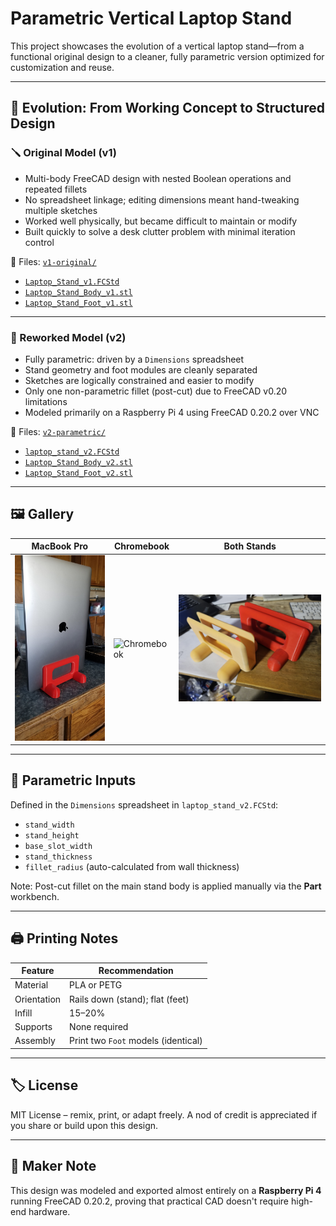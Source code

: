 # Parametric Vertical Laptop Stand

This project showcases the evolution of a vertical laptop stand—from a functional original design to a cleaner, fully parametric version optimized for customization and reuse.

---

## 🧠 Evolution: From Working Concept to Structured Design

### 🪛 Original Model (v1)
- Multi-body FreeCAD design with nested Boolean operations and repeated fillets
- No spreadsheet linkage; editing dimensions meant hand-tweaking multiple sketches
- Worked well physically, but became difficult to maintain or modify
- Built quickly to solve a desk clutter problem with minimal iteration control

📁 Files: [`v1-original/`](./v1-original)
- [`Laptop_Stand_v1.FCStd`](./v1-original/Laptop_Stand_v1.FCStd)
- [`Laptop_Stand_Body_v1.stl`](./v1-original/Laptop_Stand_Body_v1.stl)
- [`Laptop_Stand_Foot_v1.stl`](./v1-original/Laptop_Stand_Foot_v1.stl)

---

### 🔁 Reworked Model (v2)
- Fully parametric: driven by a `Dimensions` spreadsheet
- Stand geometry and foot modules are cleanly separated
- Sketches are logically constrained and easier to modify
- Only one non-parametric fillet (post-cut) due to FreeCAD v0.20 limitations
- Modeled primarily on a Raspberry Pi 4 using FreeCAD 0.20.2 over VNC

📁 Files: [`v2-parametric/`](./v2-parametric)
- [`laptop_stand_v2.FCStd`](./v2-parametric/laptop_stand_v2.FCStd)
- [`Laptop_Stand_Body_v2.stl`](./v2-parametric/Laptop_Stand_Body_v2.stl)
- [`Laptop_Stand_Foot_v2.stl`](./v2-parametric/Laptop_Stand_Foot_v2.stl)

---

## 🖼️ Gallery

| MacBook Pro | Chromebook | Both Stands |
|-------------|------------|--------------|
| ![MacBook Pro](./images/macbook_pro.jpg) | ![Chromebook](./images/chromebook.jpg) | ![Stands](./images/stands.jpg) |

---

## 📐 Parametric Inputs

Defined in the `Dimensions` spreadsheet in `laptop_stand_v2.FCStd`:

- `stand_width`
- `stand_height`
- `base_slot_width`
- `stand_thickness`
- `fillet_radius` (auto-calculated from wall thickness)

Note: Post-cut fillet on the main stand body is applied manually via the **Part** workbench.

---

## 🖨️ Printing Notes

| Feature         | Recommendation                     |
|----------------|-------------------------------------|
| Material        | PLA or PETG                        |
| Orientation     | Rails down (stand); flat (feet)    |
| Infill          | 15–20%                             |
| Supports        | None required                      |
| Assembly        | Print two `Foot` models (identical) |

---

## 🏷️ License

MIT License – remix, print, or adapt freely. A nod of credit is appreciated if you share or build upon this design.

---

## 🐧 Maker Note

This design was modeled and exported almost entirely on a **Raspberry Pi 4** running FreeCAD 0.20.2, proving that practical CAD doesn't require high-end hardware.
